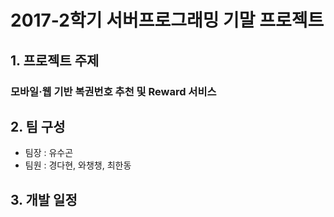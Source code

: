 # 2017-2학기 서버프로그래밍 기말 프로젝트

## 1\. 프로젝트 주제

### 모바일·웹 기반 복권번호 추천 및 Reward 서비스

## 2\. 팀 구성

- 팀장 : 유수곤
- 팀원 : 경다현, 와챙챙, 최한동

## 3\. 개발 일정
